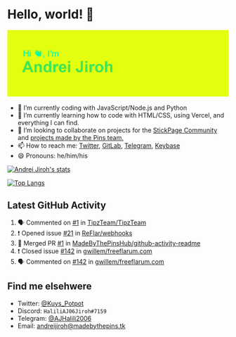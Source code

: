 # Hello, world! 👋

![](https://raw.githubusercontent.com/AndreiJirohHaliliDev2006/AndreiJirohHaliliDev2006/master/header.png)

- 🔭 I’m currently coding with JavaScript/Node.js and Python
- 🌱 I’m currently learning how to code with HTML/CSS, using Vercel, and everything I can find.
- 👯 I’m looking to collaborate on projects for the [StickPage Community](https://github.com/StickPage-Community) and [projects made by the Pins team.](https://github.com/MadeByThePinsHub)
- 📫 How to reach me: [Twitter](https://twitter.com/Kuys_Potpot), [GitLab](https://www.gitlab.com/AndreiJirohHaliliDev2006), [Telegram](https://t.me/AJHalili2006), [Keybase](https://keybase.io/ajhalilidev06)
- 😄 Pronouns: he/him/his

[![Andrei Jiroh's stats](https://gh-readme-stats-thepinsteam.vercel.app/api?username=AndreiJirohHaliliDev2006&count_private=true&include_all_commits=true)](https://github.com/anuraghazra/github-readme-stats)

[![Top Langs](https://gh-readme-stats-thepinsteam.vercel.app/api/top-langs/?username=AndreiJirohHaliliDev2006&layout=compact)](https://github.com/anuraghazra/github-readme-stats)

## Latest GitHub Activity

<!--START_SECTION:activity-->
1. 🗣 Commented on [#1](https://github.com//TipzTeam/TipzTeam/issues/1) in [TipzTeam/TipzTeam](https://github.com//TipzTeam/TipzTeam)
2. ❗️ Opened issue [#21](https://github.com//ReFlar/webhooks/issues/21) in [ReFlar/webhooks](https://github.com//ReFlar/webhooks)
3. 🎉 Merged PR [#1](https://github.com//MadeByThePinsHub/github-activity-readme/pull/1) in [MadeByThePinsHub/github-activity-readme](https://github.com//MadeByThePinsHub/github-activity-readme)
4. ❗️ Closed issue [#142](https://github.com//gwillem/freeflarum.com/issues/142) in [gwillem/freeflarum.com](https://github.com//gwillem/freeflarum.com)
5. 🗣 Commented on [#142](https://github.com//gwillem/freeflarum.com/issues/142) in [gwillem/freeflarum.com](https://github.com//gwillem/freeflarum.com)
<!--END_SECTION:activity-->

## Find me elsehwere

* Twitter: [@Kuys_Potpot](https://twitter.com)
* Discord: `HaliliAJ06Jiroh#7159`
* Telegram: [@AJHalili2006](https://telegram.dog/AJHalili2006)
* Email: <andreijiroh@madebythepins.tk>
